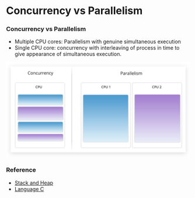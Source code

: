 # Concurrency vs Parallelism

### Concurrency vs Parallelism

- Multiple CPU cores: Parallelism with genuine simultaneous execution
- Single CPU core: concurrency with interleaving of process in time to give appearance of simultaneous execution.

![image](./img/2024-04-02-21-09-31.png)

### Reference

- [Stack and Heap](https://gribblelab.org/CBootCamp/7_Memory_Stack_vs_Heap.html)
- [Language C](https://gribblelab.org/CBootCamp/1_Why_Program_In_C.html)